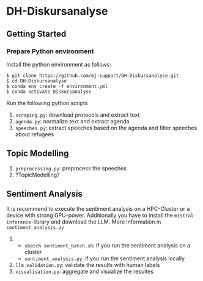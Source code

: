 # DH-Diskursanalyse

## Getting Started

### Prepare Python environment

Install the python environment as follows:

```shell
$ git clone https://github.com/mj-support/DH-Diskursanalyse.git
$ cd DH-Diskursanalyse
$ conda env create -f environment.yml
$ conda activate Diskursanalyse
```

Run the following python scripts

1. ```scraping.py```: download protocols and extract text
2. ```agenda.py```: normalize text and extract agenda
3. ```speeches.py```: extract speeches based on the agenda and filter speeches about refugees

## Topic Modelling

1. ```preprocessing.py```: preprocess the speeches
2. ?TopicModelling?

## Sentiment Analysis

It is recommend to execute the sentiment analysis on a HPC-Cluster or a device with strong GPU-power. 
Additionally you have to install the ```mistral-inference```-library and download the LLM.
More information in ```sentiment_analysis.py```

1.
   - ```sbatch sentiment_batch.sh```: if you run the sentiment analysis on a cluster
   - ```sentiment_analysis.py```: if you run the sentiment analysis locally
2. ```llm_validation.py```: validate the results with human labels 
3. ```visualisation.py```: aggregate and visualize the resultes



